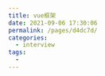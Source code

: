 ```yaml
---
title: vue框架
date: 2021-09-06 17:30:06
permalink: /pages/d4dc7d/
categories:
  - interview
tags:
  - 
---
```


